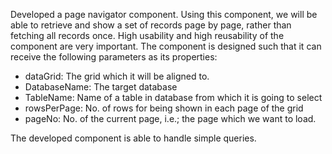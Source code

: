 Developed a page navigator component. Using this component, we will be able to retrieve and show a set of records page by page, rather than fetching all records once. High usability and high reusability of the component are very important.
The component is designed such that it can receive the following parameters as its properties:
- dataGrid: The grid which it will be aligned to.
- DatabaseName: The target database
- TableName: Name of a table in database from which it is going to select
- rowsPerPage: No. of rows for being shown in each page of the grid
- pageNo: No. of the current page, i.e.; the page which we want to load.

The developed component is able to handle simple queries.
